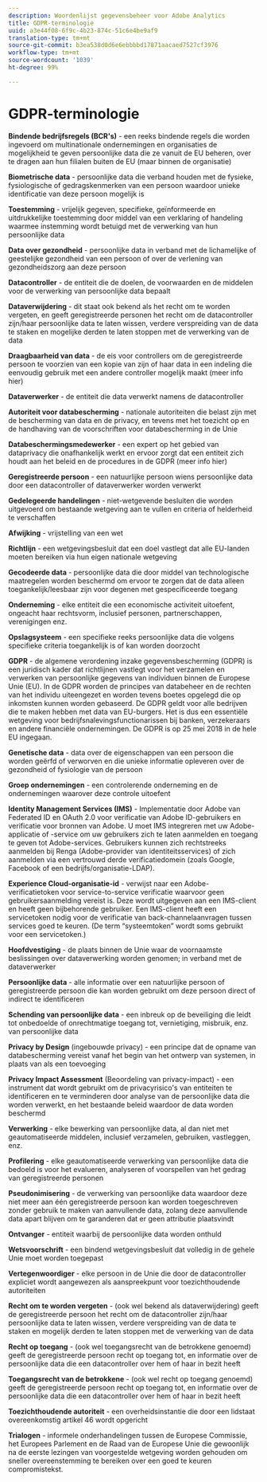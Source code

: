 ```yaml
---
description: Woordenlijst gegevensbeheer voor Adobe Analytics
title: GDPR-terminologie
uuid: a3e44f08-6f9c-4b23-874c-51c6e4be9af9
translation-type: tm+mt
source-git-commit: b3ea538d0d6e6ebbbbd17871aacaed7527cf3976
workflow-type: tm+mt
source-wordcount: '1039'
ht-degree: 99%

---
```



# GDPR-terminologie

**Bindende bedrijfsregels (BCR&#39;s)** - een reeks bindende regels die worden ingevoerd om multinationale ondernemingen en organisaties de mogelijkheid te geven persoonlijke data die ze vanuit de EU beheren, over te dragen aan hun filialen buiten de EU (maar binnen de organisatie)

**Biometrische data** - persoonlijke data die verband houden met de fysieke, fysiologische of gedragskenmerken van een persoon waardoor unieke identificatie van deze persoon mogelijk is

**Toestemming** - vrijelijk gegeven, specifieke, geïnformeerde en uitdrukkelijke toestemming door middel van een verklaring of handeling waarmee instemming wordt betuigd met de verwerking van hun persoonlijke data

**Data over gezondheid** - persoonlijke data in verband met de lichamelijke of geestelijke gezondheid van een persoon of over de verlening van gezondheidszorg aan deze persoon

**Datacontroller** - de entiteit die de doelen, de voorwaarden en de middelen voor de verwerking van persoonlijke data bepaalt

**Dataverwijdering** - dit staat ook bekend als het recht om te worden vergeten, en geeft geregistreerde personen het recht om de datacontroller zijn/haar persoonlijke data te laten wissen, verdere verspreiding van de data te staken en mogelijke derden te laten stoppen met de verwerking van de data

**Draagbaarheid van data** - de eis voor controllers om de geregistreerde persoon te voorzien van een kopie van zijn of haar data in een indeling die eenvoudig gebruik met een andere controller mogelijk maakt (meer info hier)

**Dataverwerker** - de entiteit die data verwerkt namens de datacontroller

**Autoriteit voor databescherming** - nationale autoriteiten die belast zijn met de bescherming van data en de privacy, en tevens met het toezicht op en de handhaving van de voorschriften voor databescherming in de Unie

**Databeschermingsmedewerker** - een expert op het gebied van dataprivacy die onafhankelijk werkt en ervoor zorgt dat een entiteit zich houdt aan het beleid en de procedures in de GDPR (meer info hier)

**Geregistreerde persoon** - een natuurlijke persoon wiens persoonlijke data door een datacontroller of dataverwerker worden verwerkt

**Gedelegeerde handelingen** - niet-wetgevende besluiten die worden uitgevoerd om bestaande wetgeving aan te vullen en criteria of helderheid te verschaffen

**Afwijking** - vrijstelling van een wet

**Richtlijn** - een wetgevingsbesluit dat een doel vastlegt dat alle EU-landen moeten bereiken via hun eigen nationale wetgeving

**Gecodeerde data** - persoonlijke data die door middel van technologische maatregelen worden beschermd om ervoor te zorgen dat de data alleen toegankelijk/leesbaar zijn voor degenen met gespecificeerde toegang

**Onderneming** - elke entiteit die een economische activiteit uitoefent, ongeacht haar rechtsvorm, inclusief personen, partnerschappen, verenigingen enz.

**Opslagsysteem** - een specifieke reeks persoonlijke data die volgens specifieke criteria toegankelijk is of kan worden doorzocht

**GDPR** - de algemene verordening inzake gegevensbescherming (GDPR) is een juridisch kader dat richtlijnen vastlegt voor het verzamelen en verwerken van persoonlijke gegevens van individuen binnen de Europese Unie (EU). In de GDPR worden de principes van databeheer en de rechten van het individu uiteengezet en worden tevens boetes opgelegd die op inkomsten kunnen worden gebaseerd. De GDPR geldt voor alle bedrijven die te maken hebben met data van EU-burgers. Het is dus een essentiële wetgeving voor bedrijfsnalevingsfunctionarissen bij banken, verzekeraars en andere financiële ondernemingen. De GDPR is op 25 mei 2018 in de hele EU ingegaan.

**Genetische data** - data over de eigenschappen van een persoon die worden geërfd of verworven en die unieke informatie opleveren over de gezondheid of fysiologie van de persoon

**Groep ondernemingen** - een controlerende onderneming en de ondernemingen waarover deze controle uitoefent

**Identity Management Services (IMS)** - Implementatie door Adobe van Federated ID en OAuth 2.0 voor verificatie van Adobe ID-gebruikers en verificatie voor bronnen van Adobe. U moet IMS integreren met uw Adobe-applicatie of -service om uw gebruikers zich te laten aanmelden en toegang te geven tot Adobe-services. Gebruikers kunnen zich rechtstreeks aanmelden bij Renga (Adobe-provider van identiteitsservices) of zich aanmelden via een vertrouwd derde verificatiedomein (zoals Google, Facebook of een bedrijfs/organisatie-LDAP).

**Experience Cloud-organisatie-id** - verwijst naar een Adobe-verificatietoken voor service-to-service verificatie waarvoor geen gebruikersaanmelding vereist is. Deze wordt uitgegeven aan een IMS-client en heeft geen bijbehorende gebruiker. Een IMS-client heeft een servicetoken nodig voor de verificatie van back-channelaanvragen tussen services goed te keuren. (De term “systeemtoken” wordt soms gebruikt voor een servicetoken.)

**Hoofdvestiging** - de plaats binnen de Unie waar de voornaamste beslissingen over dataverwerking worden genomen; in verband met de dataverwerker

**Persoonlijke data** - alle informatie over een natuurlijke persoon of geregistreerde persoon die kan worden gebruikt om deze persoon direct of indirect te identificeren

**Schending van persoonlijke data** - een inbreuk op de beveiliging die leidt tot onbedoelde of onrechtmatige toegang tot, vernietiging, misbruik, enz. van persoonlijke data

**Privacy by Design** (ingebouwde privacy) - een principe dat de opname van databescherming vereist vanaf het begin van het ontwerp van systemen, in plaats van als een toevoeging

**Privacy Impact Assessment** (Beoordeling van privacy-impact) - een instrument dat wordt gebruikt om de privacyrisico&#39;s van entiteiten te identificeren en te verminderen door analyse van de persoonlijke data die worden verwerkt, en het bestaande beleid waardoor de data worden beschermd

**Verwerking** - elke bewerking van persoonlijke data, al dan niet met geautomatiseerde middelen, inclusief verzamelen, gebruiken, vastleggen, enz.

**Profilering** - elke geautomatiseerde verwerking van persoonlijke data die bedoeld is voor het evalueren, analyseren of voorspellen van het gedrag van geregistreerde personen

**Pseudonimisering** - de verwerking van persoonlijke data waardoor deze niet meer aan één geregistreerde persoon kan worden toegeschreven zonder gebruik te maken van aanvullende data, zolang deze aanvullende data apart blijven om te garanderen dat er geen attributie plaatsvindt

**Ontvanger** - entiteit waarbij de persoonlijke data worden onthuld

**Wetsvoorschrift** - een bindend wetgevingsbesluit dat volledig in de gehele Unie moet worden toegepast

**Vertegenwoordiger** - elke persoon in de Unie die door de datacontroller expliciet wordt aangewezen als aanspreekpunt voor toezichthoudende autoriteiten

**Recht om te worden vergeten** - (ook wel bekend als dataverwijdering) geeft de geregistreerde persoon het recht om de datacontroller zijn/haar persoonlijke data te laten wissen, verdere verspreiding van de data te staken en mogelijk derden te laten stoppen met de verwerking van de data

**Recht op toegang** - (ook wel toegangsrecht van de betrokkene genoemd) geeft de geregistreerde persoon recht op toegang tot, en informatie over de persoonlijke data die een datacontroller over hem of haar in bezit heeft

**Toegangsrecht van de betrokkene** - (ook wel recht op toegang genoemd) geeft de geregistreerde persoon recht op toegang tot, en informatie over de persoonlijke data die een datacontroller over hem of haar in bezit heeft

**Toezichthoudende autoriteit** - een overheidsinstantie die door een lidstaat overeenkomstig artikel 46 wordt opgericht

**Trialogen** - informele onderhandelingen tussen de Europese Commissie, het Europees Parlement en de Raad van de Europese Unie die gewoonlijk na de eerste lezingen van voorgestelde wetgeving worden gehouden om sneller overeenstemming te bereiken over een goed te keuren compromistekst.
